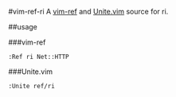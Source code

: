 #vim-ref-ri
A [vim-ref](https://github.com/thinca/vim-ref) and [Unite.vim](https://github.com/Shougo/unite.vim) source for ri.

##usage

###vim-ref

```vim
:Ref ri Net::HTTP
```

###Unite.vim

```vim
:Unite ref/ri
```

